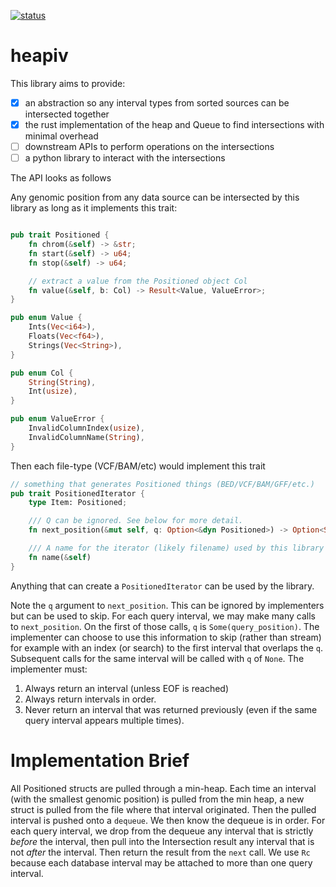 [![status](https://github.com/brentp/resort-rs/actions/workflows/rust.yml/badge.svg)](https://github.com/brentp/resort-rs/actions/)

# heapiv

This library aims to provide:

- [x] an abstraction so any interval types from sorted sources can be intersected together
- [x] the rust implementation of the heap and Queue to find intersections with minimal overhead
- [ ] downstream APIs to perform operations on the intersections
- [ ] a python library to interact with the intersections

The API looks as follows

Any genomic position from any data source can be intersected by this library as long as it implements this trait:

```rust

pub trait Positioned {
    fn chrom(&self) -> &str;
    fn start(&self) -> u64;
    fn stop(&self) -> u64;

    // extract a value from the Positioned object Col
    fn value(&self, b: Col) -> Result<Value, ValueError>;
}

pub enum Value {
    Ints(Vec<i64>),
    Floats(Vec<f64>),
    Strings(Vec<String>),
}

pub enum Col {
    String(String),
    Int(usize),
}

pub enum ValueError {
    InvalidColumnIndex(usize),
    InvalidColumnName(String),
}

```

Then each file-type (VCF/BAM/etc) would implement this trait

```rust
// something that generates Positioned things (BED/VCF/BAM/GFF/etc.)
pub trait PositionedIterator {
    type Item: Positioned;

    /// Q can be ignored. See below for more detail.
    fn next_position(&mut self, q: Option<&dyn Positioned>) -> Option<Self::Item>;

    /// A name for the iterator (likely filename) used by this library when logging.
    fn name(&self)
}
```

Anything that can create a `PositionedIterator` can be used by the library.

Note the `q` argument to `next_position`. This can be ignored by implementers but can be used to skip.
For each query interval, we may make many calls to `next_position`. On the first of those calls, `q`
is `Some(query_position)`. The implementer can choose to use this information to skip (rather than stream)
for example with an index (or search) to the first interval that overlaps the `q`. Subsequent calls for the
same interval will be called with `q` of `None`. The implementer must:

1. Always return an interval (unless EOF is reached)
1. Always return intervals in order.
1. Never return an interval that was returned previously (even if the same query interval appears multiple times).

# Implementation Brief

All Positioned structs are pulled through a min-heap. Each time an interval (with the smallest genomic position) is pulled from the min heap,
a new struct is pulled from the file where that interval originated. Then the pulled interval is pushed onto a `dequeue`.
We then know the dequeue is in order. For each query interval, we drop from the dequeue any interval that is strictly _before_ the interval,
then pull into the Intersection result any interval that is not _after_ the interval. Then return the result from the `next` call.
We use `Rc` because each database interval may be attached to more than one query interval.
